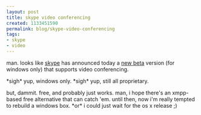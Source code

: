 ```yaml
--- 
layout: post
title: skype video conferencing
created: 1133451590
permalink: blog/skype-video-conferencing
tags: 
- skype
- video
---
```

<p>man. looks like <a href="http://skype.com/">skype</a> has announced today a <a href="http://skype.com/products/skype/windows/downloading_beta.html">new beta</a> version (for windows only) that supports video conferencing.</p>

<p>*sigh* yup, windows only. *sigh* yup, still all proprietary.</p>

<p>but, dammit. free, and probably just works. man, i hope there's an xmpp-based free alternative that can catch 'em. until then, now i'm really tempted to rebuild a windows box. *or* i could just wait for the os x release ;)</p>
